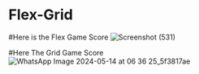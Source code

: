 # Flex-Grid

#Here is the Flex Game Score
![Screenshot (531)](https://github.com/Muhammad-Shurrab/Flex-Grid/assets/119619245/ce90b035-1a41-47d3-85ae-c5727aeaceb4)


#Here The Grid Game Score
![WhatsApp Image 2024-05-14 at 06 36 25_5f3817ae](https://github.com/Muhammad-Shurrab/Flex-Grid/assets/119619245/b9301f40-d0e2-4348-b487-75fa74f982c9)



